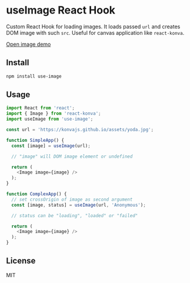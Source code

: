 # useImage React Hook

Custom React Hook for loading images. It loads passed `url` and creates DOM image with such `src`.
Useful for canvas application like `react-konva`.

[Open image demo](https://konvajs.org/docs/react/Images.html)

## Install

```bash
npm install use-image
```


## Usage

```js
import React from 'react';
import { Image } from 'react-konva';
import useImage from 'use-image';

const url = 'https://konvajs.github.io/assets/yoda.jpg';

function SimpleApp() {  
  const [image] = useImage(url);

  // "image" will DOM image element or undefined

  return (
    <Image image={image} />
  );
}

function ComplexApp() {
  // set crossOrigin of image as second argument
  const [image, status] = useImage(url, 'Anonymous');

  // status can be "loading", "loaded" or "failed"

  return (
    <Image image={image} />
  );
}
```



## License

MIT
